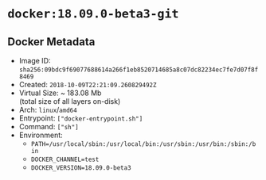 # `docker:18.09.0-beta3-git`

## Docker Metadata

- Image ID: `sha256:09bdc9f69077688614a266f1eb8520714685a8c07dc82234ec7fe7d07f8f8469`
- Created: `2018-10-09T22:21:09.260829492Z`
- Virtual Size: ~ 183.08 Mb  
  (total size of all layers on-disk)
- Arch: `linux`/`amd64`
- Entrypoint: `["docker-entrypoint.sh"]`
- Command: `["sh"]`
- Environment:
  - `PATH=/usr/local/sbin:/usr/local/bin:/usr/sbin:/usr/bin:/sbin:/bin`
  - `DOCKER_CHANNEL=test`
  - `DOCKER_VERSION=18.09.0-beta3`
